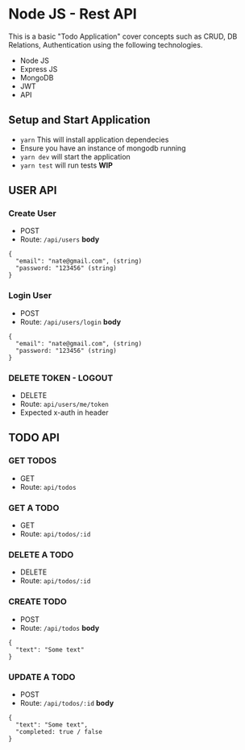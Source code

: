 # Node JS - Rest API

This is a basic "Todo Application" cover concepts such as CRUD, DB Relations, Authentication using the following technologies.

- Node JS
- Express JS
- MongoDB
- JWT
- API

## Setup and Start Application
- `yarn` This will install application dependecies
- Ensure you have an instance of mongodb running
- `yarn dev` will start the application
- `yarn test` will run tests **WIP**

## USER API

### Create User
- POST
- Route: `/api/users`
**body**
```
{
  "email": "nate@gmail.com", (string)
  "password: "123456" (string)
}
```

### Login User
- POST
- Route: `/api/users/login`
**body**
```
{
  "email": "nate@gmail.com", (string)
  "password: "123456" (string)
}
```
### DELETE TOKEN - LOGOUT
- DELETE
- Route: `api/users/me/token`
- Expected x-auth in header

## TODO API

### GET TODOS
- GET
- Route: `api/todos`

### GET A TODO
- GET
- Route: `api/todos/:id`

### DELETE A TODO
- DELETE
- Route: `api/todos/:id`

### CREATE TODO
- POST
- Route: `/api/todos`
**body**
```
{
  "text": "Some text"
}
```
### UPDATE A TODO
- POST
- Route: `/api/todos/:id`
**body**
```
{
  "text": "Some text",
  "completed: true / false
}
```